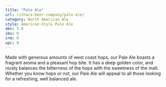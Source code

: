 ```yaml
---
title: "Pale Ale"
url: /ithaca-beer-company/pale-ale/
category: North American Ale
style: American-Style Pale Ale
abv: 5.8
ibu: 0
srm: 0
upc: 0
---
```

Made with generous amounts of west coast hops, our Pale Ale boasts a fragrant aroma and a pleasant hop bite. It has a deep golden color, and nicely balances the bitterness of the hops with the sweetness of the malt. Whether you know hops or not, our Pale Ale will appeal to all those looking for a refreshing, well balanced ale.
